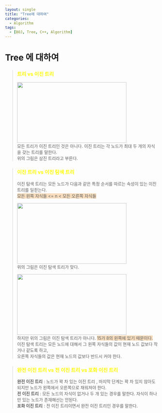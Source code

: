 ```yaml
---
layout: single
title: "Tree에 대하여"
categories:
  - Algorithm
tags:
  - [BOJ, Tree, C++, Algorithm]
---
```


# Tree 에 대하여

> ### <span style ="color:yellow">트리 vs 이진 트리</span>
> <img src="https://user-images.githubusercontent.com/87271529/167438568-e9f307fd-bf2f-47c2-80c0-4c3bac98cece.png" width="360" height="200"/> <br>
> 모든 트리가 이진 트리인 것은 아니다. 이진 트리는 각 노드가 최대 두 개의 자식을 갖는 트리를 말한다. <br>
> 위의 그림은 삼진 트리라고 부른다.

> ### <span style ="color:yellow">이진 트리 vs 이진 탐색 트리</span>
> 이진 탐색 트리는 모든 노드가 다음과 같은 특정 순서를 따르는 속성이 있는 이진 트리를 일컫는다. <br>
> <span style='background-color:#F7DDBE'>모든 왼쪽 자식들 <= n < 모든 오른쪽 자식들</span>
> 
> <img src="https://user-images.githubusercontent.com/87271529/167440019-e8c84a98-b109-496a-a765-faef6590e3ec.png" width="360" height="200"/> <br>
> 위의 그림은 이진 탐색 트리가 맞다.
> 
> <img src="https://user-images.githubusercontent.com/87271529/167440234-6f3d39f8-fc42-4445-be19-b1d655089d25.png" width="360" height="200"/> <br>
> 하지만 위의 그림은 이진 탐색 트리가 아니다. <span style='background-color:#F7DDBE'>15가 8의 왼쪽에 있기 때문이다.</span> <br>
> 이진 탐색 트리는 모든 노드에 대해서 그 왼쪽 자식들의 값이 현재 노드 값보다 작거나 같도록 하고, <br>
> 오른쪽 자식들의 값은 현재 노드의 값보다 반드시 커야 한다.

> ### <span style ="color:yellow">완전 이진 트리 vs 전 이진 트리 vs 포화 이진 트리</span>
> **완전 이진 트리** : 노드가 꽉 차 있는 이진 트리 , 마지막 단계는 꽉 차 있지 않아도 되지만 노드가 왼쪽에서 오른쪽으로 채워져야 한다. <br>
> **전 이진 트리** : 모든 노드의 자식이 없거나 두 개 있는 경우를 말한다. 자식이 하나만 있는 노드가 존재해선는 안된다. <br>
> **포화 이진 트리** : 전 이진 트리이면서 완전 이진 트리인 경우를 말한다. <br>
